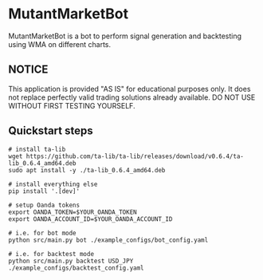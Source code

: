 # MutantMarketBot

MutantMarketBot is a bot to perform signal generation and backtesting using WMA on different charts.

## NOTICE

This application is provided "AS IS" for educational purposes only. It does not replace perfectly valid trading
solutions already available. DO NOT USE WITHOUT FIRST TESTING YOURSELF.

## Quickstart steps

```shell
# install ta-lib
wget https://github.com/ta-lib/ta-lib/releases/download/v0.6.4/ta-lib_0.6.4_amd64.deb
sudo apt install -y ./ta-lib_0.6.4_amd64.deb

# install everything else
pip install '.[dev]'

# setup Oanda tokens
export OANDA_TOKEN=$YOUR_OANDA_TOKEN
export OANDA_ACCOUNT_ID=$YOUR_OANDA_ACCOUNT_ID

# i.e. for bot mode
python src/main.py bot ./example_configs/bot_config.yaml

# i.e. for backtest mode
python src/main.py backtest USD_JPY ./example_configs/backtest_config.yaml
```
